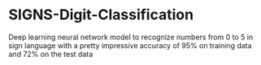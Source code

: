# SIGNS-Digit-Classification
Deep learning neural network model to recognize numbers from 0 to 5 in sign language with a pretty impressive accuracy of 95% on training data and 72% on the test data

